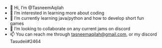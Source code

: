 - 👋 Hi, I’m @TasneemAqilah
- 👀 I’m interested in learning more about coding 
- 🌱 I’m currently learning java/python and how to develop short fun games 
- 💞️ I’m looking to collaborate on any current jams on discord 
- 📫 You can reach me through tasneemaqilah@gmail.com, or my discord Tasudeii#2464

<!---
TasneemAqilah/TasneemAqilah is a ✨ special ✨ repository because its `README.md` (this file) appears on your GitHub profile.
You can click the Preview link to take a look at your changes.
--->
